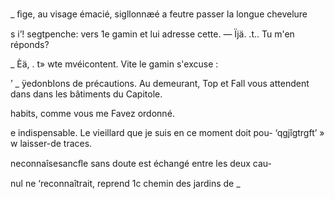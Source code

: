  

  
   
  
   
  
     
 
   
  
  
  
    
     
   

  _   ﬁge, au visage émacié, sigllonnæé
a   feutre passer la longue chevelure

s   i’! segtpenche: vers 1e gamin et lui adresse cette.
—  Ïjä.  .t.. Tu m'en réponds?

_ Èä,  .
t»  wte mvéicontent. Vite le gamin s'excuse :

     

    

’ _  ÿedonbIons de précautions.
  Au demeurant, Top et Fall vous attendent dans
    dans les bâtiments du Capitole.

   habits, comme vous me Favez ordonné.

 e indispensable. Le vieillard que je suis en ce moment doit pou-
  ‘qgjîgtrgft’ » w  laisser-de traces.

  neconnaîsesancﬂe sans doute est échangé entre les deux cau-

    

 

 nul ne ‘reconnaîtrait, reprend 1c chemin des jardins de _

